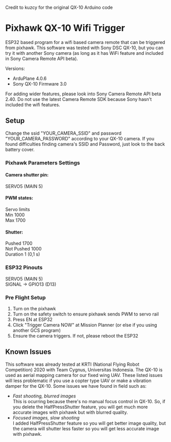 Credit to kuzcy for the original QX-10 Arduino code  

# Pixhawk QX-10 Wifi Trigger
ESP32 based program for a wifi based camera remote that can be triggered from pixhawk. This software was tested with Sony DSC QX-10, but you can try it with another Sony camera (as long as it has WiFi feature and included in Sony Camera Remote API beta).  

Versions:  
* ArduPlane 4.0.6  
* Sony QX-10 Firmware 3.0  

For adding wider features, please look into Sony Camera Remote API beta 2.40. Do not use the latest Camera Remote SDK because Sony hasn't included the wifi features.  

## Setup ##  
Change the ssid "YOUR_CAMERA_SSID" and password "YOUR_CAMERA_PASSWORD" according to your QX-10 camera. If you found difficulties finding camera's SSID and Password, just look to the back battery cover.

### Pixhawk Parameters Settings ###
#### Camera shutter pin: ###  
SERVO5 (MAIN 5)  

#### PWM states: ####  
Servo limits  
Min 1000  
Max 1700  

#### Shutter: ####  
Pushed 1700  
Not Pushed 1000  
Duration 1 (0,1 s)  

### ESP32 Pinouts ###  
SERVO5 (MAIN 5)  
SIGNAL -> GPIO13 (D13)    

### Pre Flight Setup ###
1. Turn on the pixhawk  
2. Turn on the safety switch to ensure pixhawk sends PWM to servo rail  
3. Press EN at ESP32  
4. Click "Trigger Camera NOW" at Mission Planner (or else if you using another GCS program)  
5. Ensure the camera triggers. If not, please reboot the ESP32

## Known Issues ##  
This software was already tested at KRTI (National Flying Robot Competition) 2020 with Team Cygnus, Universitas Indonesia. The QX-10 is used as aerial mapping camera for our fixed wing UAV. These listed issues will less problematic if you use a copter type UAV or make a vibration damper for the QX-10. Some issues we have found in field such as:  
* *Fast shooting, blurred images*  
  This is ocurring because there's no manual focus control in QX-10. So, if you delete the HalfPressShutter feature, you will get much more accurate images with pixhawk but with blurred quality.  
* *Focused images, slow shooting*  
  I added HalfPressShutter feature so you will get better image quality, but the camera will shutter less faster so you will get less accurate image with pixhawk.  
